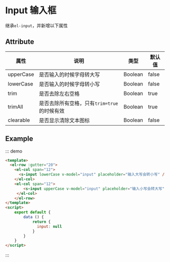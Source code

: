 # Input 输入框
继承`el-input`，并新增以下属性


## Attribute

| 属性          | 说明                                                                                                     | 类型                    | 默认值 |
| ------------- | -------------------------------------------------------------------------------------------------------- | ----------------------- | ------ |
| upperCase         |     是否输入的时候字母转大写                                                    | Boolean                 | false  |
| lowerCase          | 是否输入的时候字母转小写                  | Boolean  | false |
| trim  | 是否去除左右空格                     | Boolean                 | true  |
| trimAll | 是否去除所有空格，只有`trim=true`的时候有效 | Boolean | true |
| clearable      | 是否显示清除文本图标                     | Boolean                 | false |

## Example

::: demo
```html
<template>
  <el-row :gutter="20">
    <el-col span="12">
      <s-input lowerCase v-model="input" placeholder="输入大写会转小写" />
    </el-col>
    <el-col span="12">
        <s-input upperCase v-model="input" placeholder="输入小写会转大写" />
     </el-col>
    </el-row>
</template>
<script>
    export default {
        data () {
            return {
              input: null
            }
        }
    }
</script>
```
:::
